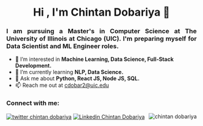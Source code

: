 <h1 align="center">Hi , I'm Chintan Dobariya 👋  </h1>
<h3 align="justify">I am pursuing a Master's in Computer Science at The University of Illinois at Chicago (UIC). I'm preparing myself for Data Scientist and ML Engineer roles.</h3>

- 👀 I’m interested in <b> Machine Learning, Data Science, Full-Stack Development. </b>
- 🌱 I’m currently learning <b> NLP, Data Science.</b> 
- 💬 Ask me about <b>Python, React JS, Node JS, SQL.</b>
- 📫 Reach me out at cdobar2@uic.edu 

### Connect with me:

<p align="left">
<a href="https://twitter.com/ChintanDobariy1" target="blank"><img align="center" src="https://img.shields.io/badge/Twitter-1DA1F2?style=for-the-badge&logo=twitter&logoColor=white" alt="twitter chintan dobariya"  /></a>
<a href="https://www.linkedin.com/in/chintandobariya/" target="blank"><img align="center" src="https://img.shields.io/badge/LinkedIn-0077B5?style=for-the-badge&logo=linkedin&logoColor=white" alt="Linkedin Chintan Dobariya" /></a>
<img src="https://komarev.com/ghpvc/?username=Chintan45&label=Profile%20views&color=0e75b6&style=flat" alt="chintan dobariya" align="right" />
</p>



<!---
Chintan45/Chintan45 is a ✨ special ✨ repository because its `README.md` (this file) appears on your GitHub profile.
You can click the Preview link to take a look at your changes.
--->
